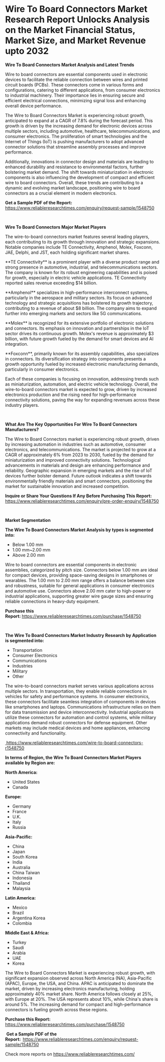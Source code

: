 <p><h1>Wire To Board Connectors Market Research Report Unlocks Analysis on the Market Financial Status, Market Size, and Market Revenue upto 2032</h1></p><p><strong>Wire To Board Connectors Market Analysis and Latest Trends</strong></p>
<p><p>Wire to board connectors are essential components used in electronic devices to facilitate the reliable connection between wires and printed circuit boards (PCBs). These connectors come in various forms and configurations, catering to different applications, from consumer electronics to industrial machinery. Their importance lies in ensuring secure and efficient electrical connections, minimizing signal loss and enhancing overall device performance.</p><p>The Wire to Board Connectors Market is experiencing robust growth, anticipated to expand at a CAGR of 7.8% during the forecast period. This growth is driven by the increasing demand for electronic devices across multiple sectors, including automotive, healthcare, telecommunications, and consumer electronics. The proliferation of smart technologies and the Internet of Things (IoT) is pushing manufacturers to adopt advanced connector solutions that streamline assembly processes and improve performance.</p><p>Additionally, innovations in connector design and materials are leading to enhanced durability and resistance to environmental factors, further bolstering market demand. The shift towards miniaturization in electronic components is also influencing the development of compact and efficient wire to board connectors. Overall, these trends are contributing to a dynamic and evolving market landscape, positioning wire to board connectors as a crucial element in modern electronics.</p></p>
<p><strong>Get a Sample PDF of the Report:&nbsp;</strong> <a href="https://www.reliableresearchtimes.com/enquiry/request-sample/1548750?utm_campaign=2310&utm_medium=2&utm_source=Github&utm_content=ia&utm_term=11022025&utm_id=wire-to-board-connectors">https://www.reliableresearchtimes.com/enquiry/request-sample/1548750</a></p>
<p>&nbsp;</p>
<p><strong>Wire To Board Connectors Major Market Players</strong></p>
<p><p>The wire-to-board connectors market features several leading players, each contributing to its growth through innovation and strategic expansions. Notable companies include TE Connectivity, Amphenol, Molex, Foxconn, JAE, Delphi, and JST, each holding significant market shares.</p><p>**TE Connectivity** is a prominent player with a diverse product range and strong presence in automotive, industrial, and telecommunications sectors. The company is known for its robust engineering capabilities and is poised for growth, especially in electric vehicle applications. TE Connectivity reported sales revenue exceeding $14 billion.</p><p>**Amphenol** specializes in high-performance interconnect systems, particularly in the aerospace and military sectors. Its focus on advanced technology and strategic acquisitions has bolstered its growth trajectory, contributing to a revenue of about $8 billion. The company aims to expand further into emerging markets and sectors like 5G communications.</p><p>**Molex** is recognized for its extensive portfolio of electronic solutions and connectors. Its emphasis on innovation and partnerships in the IoT sector drives its continuous growth. Molex's revenue is approximately $3 billion, with future growth fueled by the demand for smart devices and AI integration.</p><p>**Foxconn**, primarily known for its assembly capabilities, also specializes in connectors. Its diversification strategy into components presents a growth opportunity fueled by increased electronic manufacturing demands, particularly in consumer electronics.</p><p>Each of these companies is focusing on innovation, addressing trends such as miniaturization, automation, and electric vehicle technology. Overall, the wire-to-board connectors market is expected to grow, driven by increased electronics production and the rising need for high-performance connectivity solutions, paving the way for expanding revenues across these industry players.</p></p>
<p>&nbsp;</p>
<p><strong>What Are The Key Opportunities For Wire To Board Connectors Manufacturers?</strong></p>
<p><p>The Wire to Board Connectors market is experiencing robust growth, driven by increasing automation in industries such as automotive, consumer electronics, and telecommunications. The market is projected to grow at a CAGR of approximately 6% from 2023 to 2030, fueled by the demand for miniaturization and improved connectivity solutions. Technological advancements in materials and design are enhancing performance and reliability. Geographic expansion in emerging markets and the rise of IoT devices further bolster demand. Future outlook indicates a shift towards environmentally friendly materials and smart connectors, positioning the market for sustainable innovation and increased competition.</p></p>
<p><strong>Inquire or Share Your Questions If Any Before Purchasing This Report:</strong> <a href="https://www.reliableresearchtimes.com/enquiry/pre-order-enquiry/1548750?utm_campaign=2310&utm_medium=2&utm_source=Github&utm_content=ia&utm_term=11022025&utm_id=wire-to-board-connectors">https://www.reliableresearchtimes.com/enquiry/pre-order-enquiry/1548750</a></p>
<p>&nbsp;</p>
<p><strong>Market Segmentation</strong></p>
<p><strong>The Wire To Board Connectors Market Analysis by types is segmented into:</strong></p>
<p><ul><li>Below 1.00 mm</li><li>1.00 mm~2.00 mm</li><li>Above 2.00 mm</li></ul></p>
<p><p>Wire to board connectors are essential components in electronic assemblies, categorized by pitch size. Connectors below 1.00 mm are ideal for compact devices, providing space-saving designs in smartphones or wearables. The 1.00 mm to 2.00 mm range offers a balance between size and robustness, suitable for general applications in consumer electronics and automotive use. Connectors above 2.00 mm cater to high-power or industrial applications, supporting greater wire gauge sizes and ensuring reliable connections in heavy-duty equipment.</p></p>
<p><strong>Purchase this Report:&nbsp;</strong><a href="https://www.reliableresearchtimes.com/purchase/1548750?utm_campaign=2310&utm_medium=2&utm_source=Github&utm_content=ia&utm_term=11022025&utm_id=wire-to-board-connectors">https://www.reliableresearchtimes.com/purchase/1548750</a></p>
<p>&nbsp;</p>
<p><strong>The Wire To Board Connectors Market Industry Research by Application is segmented into:</strong></p>
<p><ul><li>Transportation</li><li>Consumer Electronics</li><li>Communications</li><li>Industries</li><li>Military</li><li>Other</li></ul></p>
<p><p>The wire-to-board connectors market serves various applications across multiple sectors. In transportation, they enable reliable connections in vehicles for safety and performance systems. In consumer electronics, these connectors facilitate seamless integration of components in devices like smartphones and laptops. Communications infrastructure relies on them for data transmission and device interconnectivity. Industrial applications utilize these connectors for automation and control systems, while military applications demand robust connectors for defense equipment. Other markets may include medical devices and home appliances, enhancing connectivity and functionality.</p></p>
<p><a href="https://www.reliableresearchtimes.com/wire-to-board-connectors-r1548750?utm_campaign=2310&utm_medium=2&utm_source=Github&utm_content=ia&utm_term=11022025&utm_id=wire-to-board-connectors">&nbsp;https://www.reliableresearchtimes.com/wire-to-board-connectors-r1548750</a></p>
<p><strong>In terms of Region, the Wire To Board Connectors Market Players available by Region are:</strong></p>
<p>
    <p> <strong> North America: </strong>
        <ul>
            <li>United States</li>
            <li>Canada</li>
        </ul>
        </p> 
    <p> <strong> Europe: </strong>
        <ul>
            <li>Germany</li>
            <li>France</li>
            <li>U.K.</li>
            <li>Italy</li>
            <li>Russia</li>
        </ul>
        </p> 
    <p> <strong> Asia-Pacific: </strong>
        <ul>
            <li>China</li>
            <li>Japan</li>
            <li>South Korea</li>
            <li>India</li>
            <li>Australia</li>
            <li>China Taiwan</li>
            <li>Indonesia</li>
            <li>Thailand</li>
            <li>Malaysia</li>
        </ul>
        </p> 
    <p> <strong> Latin America: </strong>
        <ul>
            <li>Mexico</li>
            <li>Brazil</li>
            <li>Argentina Korea</li>
            <li>Colombia</li>
        </ul>
        </p> 
    <p> <strong> Middle East & Africa: </strong>
        <ul>
            <li>Turkey</li>
            <li>Saudi</li>
            <li>Arabia</li>
            <li>UAE</li>
            <li>Korea</li>
        </ul>
    </p>
    </p>
<p><p>The Wire to Board Connectors Market is experiencing robust growth, with significant expansion observed across North America (NA), Asia-Pacific (APAC), Europe, the USA, and China. APAC is anticipated to dominate the market, driven by increasing electronics manufacturing, holding approximately 40% market share. North America follows closely at 25%, with Europe at 20%. The USA represents about 10%, while China's share is around 5%. The increasing demand for compact and high-performance connectors is fueling growth across these regions.</p></p>
<p><strong>Purchase this Report: </strong><a href="https://www.reliableresearchtimes.com/purchase/1548750?utm_campaign=2310&utm_medium=2&utm_source=Github&utm_content=ia&utm_term=11022025&utm_id=wire-to-board-connectors">https://www.reliableresearchtimes.com/purchase/1548750</a></p>
<p>&nbsp;<strong>Get a Sample PDF of the Report:&nbsp;&nbsp;</strong><a href="https://www.reliableresearchtimes.com/enquiry/request-sample/1548750?utm_campaign=2310&utm_medium=2&utm_source=Github&utm_content=ia&utm_term=11022025&utm_id=wire-to-board-connectors">https://www.reliableresearchtimes.com/enquiry/request-sample/1548750</a></p>
<p><strong></strong></p>
<p>Check more reports on <a href="https://www.reliableresearchtimes.com/?utm_campaign=2310&utm_medium=2&utm_source=Github&utm_content=ia&utm_term=11022025&utm_id=wire-to-board-connectors">https://www.reliableresearchtimes.com/</a></p>